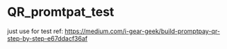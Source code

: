 # QR_promtpat_test


just use for test
ref: https://medium.com/i-gear-geek/build-promptpay-qr-step-by-step-e67ddacf36af
